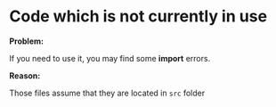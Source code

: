 # Code which is not currently in use

**Problem:**

If you need to use it, you may find some **import** errors. 

**Reason:**

Those files assume that they are located in ```src``` folder